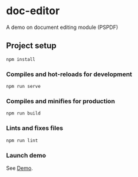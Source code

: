 # doc-editor
A demo on document editing module (PSPDF)

## Project setup
```
npm install
```

### Compiles and hot-reloads for development
```
npm run serve
```

### Compiles and minifies for production
```
npm run build
```

### Lints and fixes files
```
npm run lint
```

### Launch demo
See [Demo](https://doc-editor.netlify.app/).
